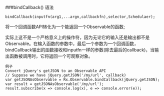 ###bindCallback()
语法



```
bindCallback(inputfn(arg1,...argn,callbackfn),selector,Schedulaer);
```

将一个回调函数API转化为一个能返回一个Observable的函数;

实际上这不是一个严格意义上的操作符，因为无论它的输入还是输出都不是Observable。在输入函数的参数中，最后一个参数为一个回调函数，bindCallback输出的函数接收和inputfn一样的参数(除去最后的callback)，当输出函数被调用时，它将返回一个可观察对象。
```
例子
Convert jQuery's getJSON to an Observable API
// Suppose we have jQuery.getJSON('/my/url', callback)
var getJSONAsObservable = Rx.Observable.bindCallback(jQuery.getJSON);
var result = getJSONAsObservable('/my/url');
result.subscribe(x => console.log(x), e => console.error(e));
```